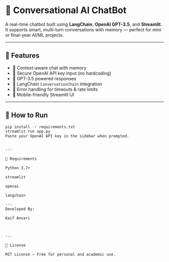 # 🤖 Conversational AI ChatBot

A real-time chatbot built using **LangChain**, **OpenAI GPT-3.5**, and **Streamlit**. It supports smart, multi-turn conversations with memory — perfect for mini or final-year AI/ML projects.

---

## 🔧 Features

- 💬 Context-aware chat with memory
- 🔐 Secure OpenAI API key input (no hardcoding)
- 🤖 GPT-3.5 powered responses
- 🧠 LangChain `ConversationChain` integration
- 🚫 Error handling for timeouts & rate limits
- 📱 Mobile-friendly Streamlit UI

---

## 🚀 How to Run

```bash
pip install -r requirements.txt
streamlit run app.py
Paste your OpenAI API key in the sidebar when prompted.


---

🧰 Requirements

Python 3.7+

streamlit

openai

langchain

---
Developed By:

Kaif Ansari



---

🪪 License

MIT License – Free for personal and academic use.


